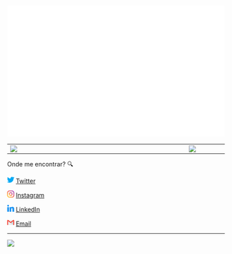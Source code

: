 ![informações](https://github.com/jorginhodev/jorginhodev/blob/main/images/info.svg)  


<center>
  <table>
    <tr>
        <td><img width="400px" align="left" src="https://github-readme-stats.vercel.app/api/top-langs/?username=jorginhodev&hide=html&layout=compact&theme=buefy" /></td>
        <td><img width="495px" align="left" src="https://github-readme-stats.vercel.app/api?username=jorginhodev&theme=buefy"/></td>
    </tr>
  </table>
</center>


Onde me encontrar? :mag:  

<a href="https://twitter.com/jorginhodev"><img src="https://github.com/jorginhodev/jorginhodev/blob/main/images/twitter.svg" width="16"></img></a> [Twitter](https://twitter.com/jorginhodev)   

<a href="https://www.instagram.com/jorginhodev/"><img src="https://github.com/jorginhodev/jorginhodev/blob/main/images/instagram.svg" width="16"></img></a> [Instagram](https://www.instagram.com/jorginhodev)  

<a href="https://www.linkedin.com/in/jorgeramos84"><img src="https://github.com/jorginhodev/jorginhodev/blob/main/images/linkedin.svg" width="16"></img></a> [LinkedIn](https://www.linkedin.com/in/jorgeramos84)  

<a href="mailto:jorginhodeveloper@gmail.com"><img src="https://github.com/jorginhodev/jorginhodev/blob/main/images/mail.svg" width="16"></img></a> [Email](mailto:jorginhodeveloper@gmail.com)  

---  

![](https://komarev.com/ghpvc/?username=jorginhodev&color=blue&style=flat)
